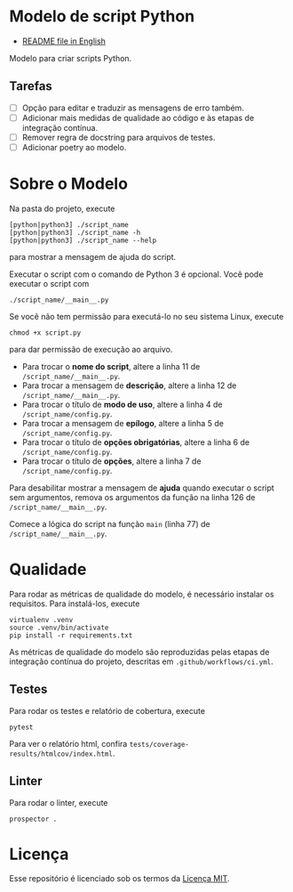 # Modelo de script Python

- [README file in English](README.md)

Modelo para criar scripts Python.

## Tarefas

- [ ] Opção para editar e traduzir as mensagens de erro também.
- [ ] Adicionar mais medidas de qualidade ao código e às etapas de integração contínua.
- [ ] Remover regra de docstring para arquivos de testes.
- [ ] Adicionar poetry ao modelo.

# Sobre o Modelo

Na pasta do projeto, execute
```
[python|python3] ./script_name
[python|python3] ./script_name -h
[python|python3] ./script_name --help
```
para mostrar a mensagem de ajuda do script.

Executar o script com o comando de Python 3 é opcional. Você pode executar o script com
```
./script_name/__main__.py
```

Se você não tem permissão para executá-lo no seu sistema Linux, execute
```
chmod +x script.py
```
para dar permissão de execução ao arquivo.

- Para trocar o **nome do script**, altere a linha 11 de `/script_name/__main__.py`.
- Para trocar a mensagem de **descrição**, altere a linha 12 de `/script_name/__main__.py`.
- Para trocar o título de **modo de uso**, altere a linha 4 de `/script_name/config.py`.
- Para trocar a mensagem de **epílogo**, altere a linha 5 de `/script_name/config.py`.
- Para trocar o título de **opções obrigatórias**, altere a linha 6 de `/script_name/config.py`.
- Para trocar o título de **opções**, altere a linha 7 de `/script_name/config.py`.

Para desabilitar mostrar a mensagem de **ajuda** quando executar o script sem argumentos, remova os argumentos da função na linha 126 de `/script_name/__main__.py`.

Comece a lógica do script na função `main` (linha 77) de `/script_name/__main__.py`.

# Qualidade

Para rodar as métricas de qualidade do modelo, é necessário instalar os requisitos. Para instalá-los, execute
```
virtualenv .venv
source .venv/bin/activate
pip install -r requirements.txt
```

As métricas de qualidade do modelo são reproduzidas pelas etapas de integração contínua do projeto, descritas em `.github/workflows/ci.yml`.

## Testes

Para rodar os testes e relatório de cobertura, execute
```
pytest
```

Para ver o relatório html, confira `tests/coverage-results/htmlcov/index.html`.

## Linter

Para rodar o linter, execute
```
prospector .
```

# Licença

Esse repositório é licenciado sob os termos da [Licença MIT](LICENSE).
